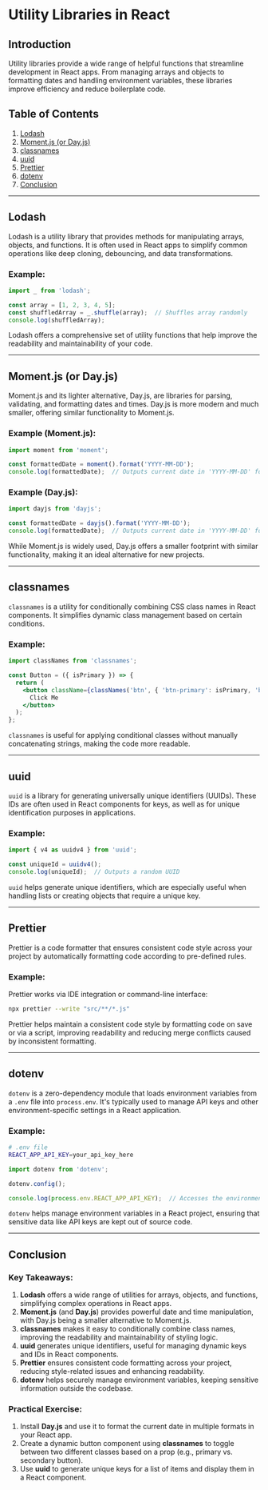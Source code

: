 
# Utility Libraries in React

## Introduction
Utility libraries provide a wide range of helpful functions that streamline development in React apps. From managing arrays and objects to formatting dates and handling environment variables, these libraries improve efficiency and reduce boilerplate code.

## Table of Contents
1. [Lodash](#lodash)
2. [Moment.js (or Day.js)](#momentjs-or-dayjs)
3. [classnames](#classnames)
4. [uuid](#uuid)
5. [Prettier](#prettier)
6. [dotenv](#dotenv)
7. [Conclusion](#conclusion)

---

## Lodash
Lodash is a utility library that provides methods for manipulating arrays, objects, and functions. It is often used in React apps to simplify common operations like deep cloning, debouncing, and data transformations.

### Example:
```jsx
import _ from 'lodash';

const array = [1, 2, 3, 4, 5];
const shuffledArray = _.shuffle(array);  // Shuffles array randomly
console.log(shuffledArray);
```
Lodash offers a comprehensive set of utility functions that help improve the readability and maintainability of your code.

---

## Moment.js (or Day.js)
Moment.js and its lighter alternative, Day.js, are libraries for parsing, validating, and formatting dates and times. Day.js is more modern and much smaller, offering similar functionality to Moment.js.

### Example (Moment.js):
```jsx
import moment from 'moment';

const formattedDate = moment().format('YYYY-MM-DD');
console.log(formattedDate);  // Outputs current date in 'YYYY-MM-DD' format
```

### Example (Day.js):
```jsx
import dayjs from 'dayjs';

const formattedDate = dayjs().format('YYYY-MM-DD');
console.log(formattedDate);  // Outputs current date in 'YYYY-MM-DD' format
```
While Moment.js is widely used, Day.js offers a smaller footprint with similar functionality, making it an ideal alternative for new projects.

---

## classnames
`classnames` is a utility for conditionally combining CSS class names in React components. It simplifies dynamic class management based on certain conditions.

### Example:
```jsx
import classNames from 'classnames';

const Button = ({ isPrimary }) => {
  return (
    <button className={classNames('btn', { 'btn-primary': isPrimary, 'btn-secondary': !isPrimary })}>
      Click Me
    </button>
  );
};
```
`classnames` is useful for applying conditional classes without manually concatenating strings, making the code more readable.

---

## uuid
`uuid` is a library for generating universally unique identifiers (UUIDs). These IDs are often used in React components for keys, as well as for unique identification purposes in applications.

### Example:
```jsx
import { v4 as uuidv4 } from 'uuid';

const uniqueId = uuidv4();
console.log(uniqueId);  // Outputs a random UUID
```
`uuid` helps generate unique identifiers, which are especially useful when handling lists or creating objects that require a unique key.

---

## Prettier
Prettier is a code formatter that ensures consistent code style across your project by automatically formatting code according to pre-defined rules.

### Example:
Prettier works via IDE integration or command-line interface:
```bash
npx prettier --write "src/**/*.js"
```
Prettier helps maintain a consistent code style by formatting code on save or via a script, improving readability and reducing merge conflicts caused by inconsistent formatting.

---

## dotenv
`dotenv` is a zero-dependency module that loads environment variables from a `.env` file into `process.env`. It's typically used to manage API keys and other environment-specific settings in a React application.

### Example:
```bash
# .env file
REACT_APP_API_KEY=your_api_key_here
```

```jsx
import dotenv from 'dotenv';

dotenv.config();

console.log(process.env.REACT_APP_API_KEY);  // Accesses the environment variable
```
`dotenv` helps manage environment variables in a React project, ensuring that sensitive data like API keys are kept out of source code.

---

## Conclusion

### Key Takeaways:
1. **Lodash** offers a wide range of utilities for arrays, objects, and functions, simplifying complex operations in React apps.
2. **Moment.js** (and **Day.js**) provides powerful date and time manipulation, with Day.js being a smaller alternative to Moment.js.
3. **classnames** makes it easy to conditionally combine class names, improving the readability and maintainability of styling logic.
4. **uuid** generates unique identifiers, useful for managing dynamic keys and IDs in React components.
5. **Prettier** ensures consistent code formatting across your project, reducing style-related issues and enhancing readability.
6. **dotenv** helps securely manage environment variables, keeping sensitive information outside the codebase.

### Practical Exercise:
1. Install **Day.js** and use it to format the current date in multiple formats in your React app.
2. Create a dynamic button component using **classnames** to toggle between two different classes based on a prop (e.g., primary vs. secondary button).
3. Use **uuid** to generate unique keys for a list of items and display them in a React component.
